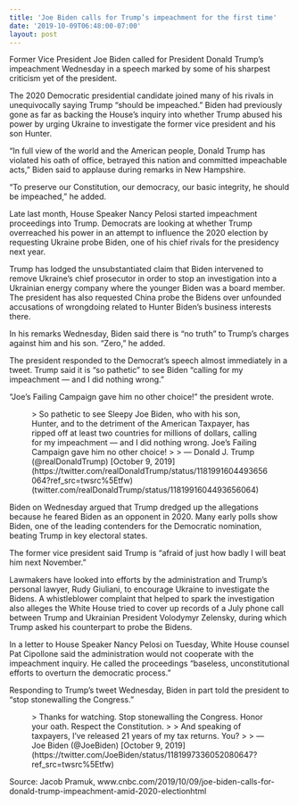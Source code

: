 ```yaml
---
title: 'Joe Biden calls for Trump’s impeachment for the first time'
date: '2019-10-09T06:48:00-07:00'
layout: post
---
```


Former Vice President Joe Biden called for President Donald Trump’s impeachment Wednesday in a speech marked by some of his sharpest criticism yet of the president.

The 2020 Democratic presidential candidate joined many of his rivals in unequivocally saying Trump “should be impeached.” Biden had previously gone as far as backing the House’s inquiry into whether Trump abused his power by urging Ukraine to investigate the former vice president and his son Hunter.

“In full view of the world and the American people, Donald Trump has violated his oath of office, betrayed this nation and committed impeachable acts,” Biden said to applause during remarks in New Hampshire.

“To preserve our Constitution, our democracy, our basic integrity, he should be impeached,” he added.

Late last month, House Speaker Nancy Pelosi started impeachment proceedings into Trump. Democrats are looking at whether Trump overreached his power in an attempt to influence the 2020 election by requesting Ukraine probe Biden, one of his chief rivals for the presidency next year.

Trump has lodged the unsubstantiated claim that Biden intervened to remove Ukraine’s chief prosecutor in order to stop an investigation into a Ukrainian energy company where the younger Biden was a board member. The president has also requested China probe the Bidens over unfounded accusations of wrongdoing related to Hunter Biden’s business interests there.

In his remarks Wednesday, Biden said there is “no truth” to Trump’s charges against him and his son. “Zero,” he added.

The president responded to the Democrat’s speech almost immediately in a tweet. Trump said it is “so pathetic” to see Biden “calling for my impeachment — and I did nothing wrong.”

“Joe’s Failing Campaign gave him no other choice!” the president wrote.

<figure class="wp-block-embed-twitter wp-block-embed is-type-rich is-provider-twitter"><div class="wp-block-embed__wrapper">> So pathetic to see Sleepy Joe Biden, who with his son, Hunter, and to the detriment of the American Taxpayer, has ripped off at least two countries for millions of dollars, calling for my impeachment — and I did nothing wrong. Joe’s Failing Campaign gave him no other choice!
> 
>  — Donald J. Trump (@realDonaldTrump) [October 9, 2019](https://twitter.com/realDonaldTrump/status/1181991604493656064?ref_src=twsrc%5Etfw) (twitter.com/realDonaldTrump/status/1181991604493656064)

 </div></figure>Biden on Wednesday argued that Trump dredged up the allegations because he feared Biden as an opponent in 2020. Many early polls show Biden, one of the leading contenders for the Democratic nomination, beating Trump in key electoral states.

The former vice president said Trump is “afraid of just how badly I will beat him next November.”

Lawmakers have looked into efforts by the administration and Trump’s personal lawyer, Rudy Giuliani, to encourage Ukraine to investigate the Bidens. A whistleblower complaint that helped to spark the investigation also alleges the White House tried to cover up records of a July phone call between Trump and Ukrainian President Volodymyr Zelensky, during which Trump asked his counterpart to probe the Bidens.

In a letter to House Speaker Nancy Pelosi on Tuesday, White House counsel Pat Cipollone said the administration would not cooperate with the impeachment inquiry. He called the proceedings “baseless, unconstitutional efforts to overturn the democratic process.”

Responding to Trump’s tweet Wednesday, Biden in part told the president to “stop stonewalling the Congress.”

<figure class="wp-block-embed is-type-rich is-provider-twitter wp-block-embed-twitter"><div class="wp-block-embed__wrapper">> Thanks for watching. Stop stonewalling the Congress. Honor your oath. Respect the Constitution.  
>   
> And speaking of taxpayers, I’ve released 21 years of my tax returns. You? <https://t.co/CrqOQG8YXb>
> 
> — Joe Biden (@JoeBiden) [October 9, 2019](https://twitter.com/JoeBiden/status/1181997336052080647?ref_src=twsrc%5Etfw)

<script async="" charset="utf-8" src="https://platform.twitter.com/widgets.js"></script></div></figure>Source: Jacob Pramuk, www.cnbc.com/2019/10/09/joe-biden-calls-for-donald-trump-impeachment-amid-2020-electionhtml